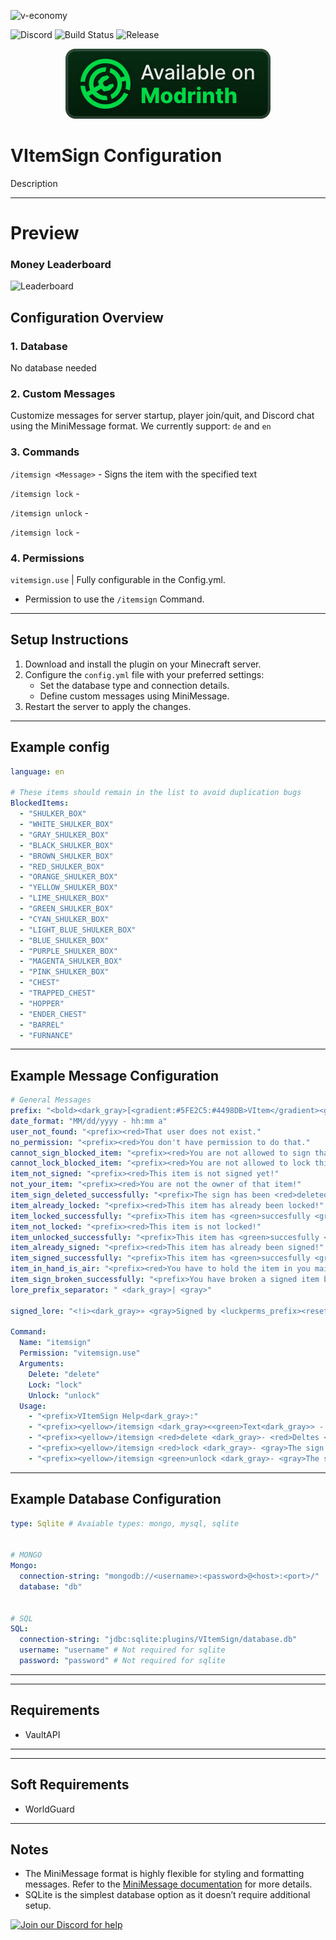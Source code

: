 ![v-economy](https://github.com/user-attachments/assets/e9496257-71d4-4862-851d-9290630931e9)

![Discord](https://img.shields.io/discord/1322873747535040512)
![Build Status](https://img.shields.io/github/actions/workflow/status/Varilx-Development/VDiscordIntegration/build.yml?branch=main)
![Release](https://img.shields.io/github/v/release/Varilx-Development/VDiscordIntegration)

<p align="center">
    <a href="https://modrinth.com/plugin/veconomy">
        <img src="https://raw.githubusercontent.com/vLuckyyy/badges/main/avaiable-on-modrinth.svg" alt="Available on Modrinth" />
    </a>
</p>

# VItemSign Configuration

Description

---

# Preview

### Money Leaderboard
![Leaderboard](https://cdn.varilx.de/u/bbd7c212-42bf-40a3-8867-c80d288f8d91.png)

## Configuration Overview

### 1. **Database**
No database needed

### 2. **Custom Messages**
Customize messages for server startup, player join/quit, and Discord chat using the MiniMessage format.
We currently support: `de` and `en`

### 3. **Commands**
`/itemsign <Message>` - Signs the item with the specified text

`/itemsign lock` - 

`/itemsign unlock` -

`/itemsign lock` - 


### 4. **Permissions** 
`vitemsign.use` | Fully configurable in the Config.yml.
- Permission to use the `/itemsign` Command.

---

## Setup Instructions 

1. Download and install the plugin on your Minecraft server.
2. Configure the `config.yml` file with your preferred settings:
    - Set the database type and connection details.
    - Define custom messages using MiniMessage.
3. Restart the server to apply the changes.

---

## Example config

```yaml
language: en

# These items should remain in the list to avoid duplication bugs
BlockedItems:
  - "SHULKER_BOX"
  - "WHITE_SHULKER_BOX"
  - "GRAY_SHULKER_BOX"
  - "BLACK_SHULKER_BOX"
  - "BROWN_SHULKER_BOX"
  - "RED_SHULKER_BOX"
  - "ORANGE_SHULKER_BOX"
  - "YELLOW_SHULKER_BOX"
  - "LIME_SHULKER_BOX"
  - "GREEN_SHULKER_BOX"
  - "CYAN_SHULKER_BOX"
  - "LIGHT_BLUE_SHULKER_BOX"
  - "BLUE_SHULKER_BOX"
  - "PURPLE_SHULKER_BOX"
  - "MAGENTA_SHULKER_BOX"
  - "PINK_SHULKER_BOX"
  - "CHEST"
  - "TRAPPED_CHEST"
  - "HOPPER"
  - "ENDER_CHEST"
  - "BARREL"
  - "FURNANCE"
```

---

## Example Message Configuration

```yaml
# General Messages
prefix: "<bold><dark_gray>[<gradient:#5FE2C5:#4498DB>VItem</gradient><gradient:#4498DB:#89B974>Si</gradient><gradient:#89B974:#89B974>gn</gradient><dark_gray>]<reset><gray> "
date_format: "MM/dd/yyyy - hh:mm a"
user_not_found: "<prefix><red>That user does not exist."
no_permission: "<prefix><red>You don't have permission to do that."
cannot_sign_blocked_item: "<prefix><red>You are not allowed to sign that!"
cannot_lock_blocked_item: "<prefix><red>You are not allowed to lock this item!"
item_not_signed: "<prefix><red>This item is not signed yet!"
not_your_item: "<prefix><red>You are not the owner of that item!"
item_sign_deleted_successfully: "<prefix>The sign has been <red>deleted <green>succesfully <gray>!"
item_already_locked: "<prefix><red>This item has already been locked!"
item_locked_successfully: "<prefix>This item has <green>succesfully <gray>been <red>locked<gray>!"
item_not_locked: "<prefix><red>This item is not locked!"
item_unlocked_successfully: "<prefix>This item has <green>succesfully <gray>been unlocked.<gray>!"
item_already_signed: "<prefix><red>This item has already been signed!"
item_signed_successfully: "<prefix>This item has <green>succesfully <gray>been signed."
item_in_hand_is_air: "<prefix><red>You have to hold the item in you main hand!"
item_sign_broken_successfully: "<prefix>You have broken a signed item block!"
lore_prefix_separator: " <dark_gray>| <gray>"

signed_lore: "<!i><dark_gray>» <gray>Signed by <luckperms_prefix><reset><separator><username> <gray>am <yellow><date>"

Command:
  Name: "itemsign"
  Permission: "vitemsign.use"
  Arguments:
    Delete: "delete"
    Lock: "lock"
    Unlock: "unlock"
  Usage:
    - "<prefix>VItemSign Help<dark_gray>:"
    - "<prefix><yellow>/itemsign <dark_gray><<green>Text<dark_gray>> - <gray>Signs an <yellow>Item<gray>."
    - "<prefix><yellow>/itemsign <red>delete <dark_gray>- <red>Deltes <gray>the item sign."
    - "<prefix><yellow>/itemsign <red>lock <dark_gray>- <gray>The sign will get <red>locked."
    - "<prefix><yellow>/itemsign <green>unlock <dark_gray>- <gray>The sign will get <yellow>unlocked."
```

---

## Example Database Configuration

```yaml
type: Sqlite # Avaiable types: mongo, mysql, sqlite


# MONGO
Mongo:
  connection-string: "mongodb://<username>:<password>@<host>:<port>/"
  database: "db"


# SQL
SQL:
  connection-string: "jdbc:sqlite:plugins/VItemSign/database.db"
  username: "username" # Not required for sqlite
  password: "password" # Not required for sqlite
```


---

---
## Requirements
* VaultAPI
---

---
## Soft Requirements
* WorldGuard
---



## Notes

- The MiniMessage format is highly flexible for styling and formatting messages. Refer to the [MiniMessage documentation](https://docs.advntr.dev/minimessage/format.html) for more details.
- SQLite is the simplest database option as it doesn’t require additional setup.

<a href="https://discord.gg/ZPyb9g6Gs4">
    <img src="https://github.com/user-attachments/assets/e2c942ae-d79a-4606-b4b0-240fd92c9a90" alt="Join our Discord for help" width="400">
</a>
